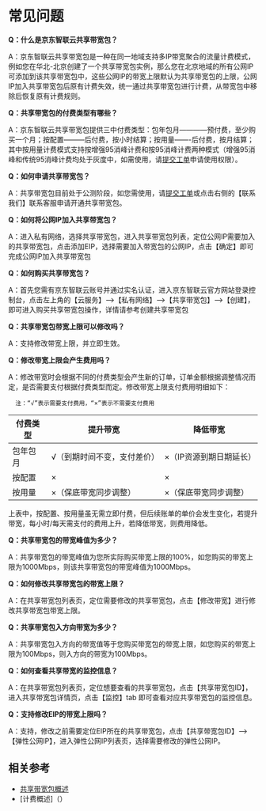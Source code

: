 # 常见问题

**Q：什么是京东智联云共享带宽包？**

A：京东智联云共享带宽包是一种在同一地域支持多IP带宽聚合的流量计费模式，例如您在华北-北京创建了一个共享带宽包实例，那么您在北京地域的所有公网IP可添加到该共享带宽包中，这些公网IP的带宽上限默认为共享带宽包的上限，公网IP加入共享带宽包后原有计费失效，统一通过共享带宽包进行计费，从带宽包中移除后恢复原有计费规则。

**Q：共享带宽包的付费类型有哪些？**

A：京东智联云共享带宽包提供三中付费类型：包年包月————预付费，至少购买一个月；按配置———后付费，按小时结算；按用量——-后付费，按月结算；其中按用量计费模式支持按增强95消峰计费和按95消峰计费两种模式（增强95消峰和传统95消峰计费均处于灰度中，如需使用，请[提交工单](https://ticket.jdcloud.com/applyorder/submit)申请使用权限）。

**Q：如何申请共享带宽包？**

A：共享带宽包目前处于公测阶段，如您需使用，请[提交工单](https://ticket.jdcloud.com/applyorder/submit)或点击右侧的【联系我们】联系客服申请开通共享带宽包。

**Q：如何将公网IP加入共享带宽包？**

A：进入私有网络，选择共享带宽包，进入共享带宽包列表，定位公网IP需要加入的共享带宽包，点击添加EIP，选择需要加入带宽包的公网IP，点击【确定】即可完成公网IP加入共享带宽包

**Q：如何购买共享带宽包？**

A：首先您需有京东智联云账号并通过实名认证，进入京东智联云官方网站登录控制台，点击左上角的【云服务】-->【私有网络】-->【共享带宽包】-->【创建】，即可进入购买共享带宽包操作，详情请参考创建共享带宽包


**Q：共享带宽包带宽上限可以修改吗？**

A：支持修改带宽上限，并立即生效。


**Q：修改带宽上限会产生费用吗？**

A：修改带宽时会根据不同的付费类型会产生新的订单，订单金额根据调整情况而定，是否需要支付根据付费类型而定。修改带宽上限支付费用明细如下：
      
      注：“√”表示需要支付费用，“×”表示不需要支付费用
      
|付费类型 | 提升带宽|降低带宽|
| --- | --- | --- |
|包年包月 | √（到期时间不变，支付差价）|×（IP资源到期日期延长）|
|按配置 | ×|×|
|按用量 | ×（保底带宽同步调整）|×（保底带宽同步调整）|

上表中，按配置、按用量虽无需立即付费，但后续账单的单价会发生变化，若提升带宽，每小时/每天需支付的费用上升，若降低带宽，则费用降低。

**Q：共享带宽包的带宽峰值为多少？**

A：共享带宽包的带宽峰值为您所实际购买带宽上限的100%，如您购买的带宽上限为1000Mbps，则该共享带宽包的带宽峰值为1000Mbps。

**Q：如何修改共享带宽包的带宽上限？**

A：在共享带宽包列表页，定位需要修改的共享带宽包，点击【修改带宽】进行修改共享带宽包带宽上限。

**Q：共享带宽包入方向带宽为多少？**

A：共享带宽包入方向的带宽值等于您购买带宽包的带宽上限，如您购买的带宽上限为100Mbps，则入方向的带宽为100Mbps。

**Q：如何查看共享带宽的监控信息？**

A：在共享带宽包列表页，定位想要查看的共享带宽包，点击【共享带宽包ID】，进入共享带宽包详情页，点击【监控】tab 即可查看对应共享带宽包的监控信息。



**Q：支持修改EIP的带宽上限吗？**

A：支持，修改之前需要定位EIP所在的共享带宽包，点击【共享带宽包ID】-->【弹性公网IP】，进入弹性公网IP列表页，选择需要修改的弹性公网IP。

## 相关参考
- [共享带宽包概述]()
- [计费概述]（）

